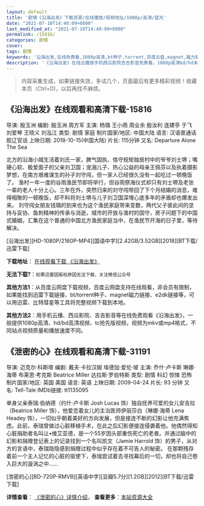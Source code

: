 ```yaml
---
layout: default
title: '剧情《沿海出发》下载资源/在线播放/视频地址/1080p/高清/蓝光'
date: "2021-07-10T14:40:09+0800"
last_modified_at: "2021-07-10T14:40:09+0800"
permalink: /15816/
categories: 剧情
cover:
tags: 剧情
keywords: '沿海出发,在线免费看,1080p高清,bt种子,torrent,百度云盘,magnet,磁力链,迅雷下载资源'
description: '《沿海出发》在线云播放手机西瓜影院吉吉影音免费看，1080p高清bd/hd未删减完整版和tc抢先枪版，mkv/mp4格式，附带bt/torrent种子、magnet/磁力链、百度云盘、网盘资源迅雷下载链接'
---
```


>内容采集生成，如果链接失效，多试几个，页面最后有更多精彩视频！收藏本页（Ctrl+D)，以后再找不麻烦。


## 《沿海出发》在线观看和高清下载-15816

导演: 殷玉洲 编剧: 殷玉洲 周方军 主演: 杨璐 王小雨 周业余 殷汝利 连建亭 于飞 刘爱琴 王晓义 刘泓江 类型: 剧情 家庭 制片国家/地区: 中国大陆 语言: 汉语普通话 胶辽官话 上映日期: 2018-10-15(中国大陆) 片长: 115分钟 又名: Departure Alone The Sea

北方的沿海小城生活着刘氏一家，脾气固执、恪守规矩独居村中的爷爷刘士堺；嘴硬心软、极爱面子的父亲刘卫国；宠溺儿子、热心公益的母亲王佩芬以及执着摄影梦想，在南方艰难谋生的孙子刘守闯，但一家人已经很久没有一起吃过一顿晚饭了。 渔村一年一度的谷雨渔民节即将举行，但谷雨祭海仪式却只有刘士堺及老张一辈的老人十分上心。三年在外，突然归来的刘守闯带回了下个月结婚的消息，难得相聚的一顿晚饭，却不料将刘士堺与儿子刘卫国深埋心底多年的矛盾却也爆发出来。 刘守闯女朋友钱璐的到来也为这个渔民家庭带来变数，两代父子彼此间的坚持与妥协、鱼刺精神的传承与消逝，城市的开放与渔村的固守，房子问题下的中国式婚姻，汇集在这个普通的中国北方渔民家庭当中，在渔民节开海的日子里，等待解决。


[沿海出发][HD-1080P/2160P-MP4][国语中字][2.42GB/3.52GB][2018][BT下载/迅雷下载]

**下载地址**： [在线观看下载 《沿海出发》](https://www.btdx8.com/torrent/yhcf_2018.html) 


**无法下载?**：`如果迅雷因版权原因无法下载，关注微信公众号 `

**其他方法1**：从百度云网盘下载视频，百度云网盘支持在线观看，非会员有限制，如果能找到迅雷下载链接、bt/torrent种子、magnet磁力链接、e2dk链接等，可以用迅雷、比特彗星等工具将完整视频下载到本地。

**其他方法2**：用手机云播、西瓜影院、吉吉影音等在线免费观看《沿海出发》，一般提供1080p高清、hd/bd高清视频、tc抢先版视频，视频为mkv或mp4格式，不同站点视频质量和播放速度不同。


## 《泄密的心》在线观看和高清下载-31191

导演: 迈克尔·科斯塔 编剧: 戴夫·卡拉汉姆 埃德加·爱伦·坡 主演: 乔什·卢卡斯 琳娜·海蒂 布莱恩·考克斯 Beatrice Miller 达拉斯·罗伯特斯 类型: 剧情 科幻 惊悚 恐怖 制片国家/地区: 英国 美国 语言: 英语 上映日期: 2009-04-24 片长: 93 分钟 又名: Tell-Tale IMDb链接: tt1135095

单身父亲泰瑞·伯纳德（约什·卢卡斯 Josh Lucas 饰）独自抚养可爱的女儿安吉拉（Beatrice Miller 饰），他爱恋着女儿的主治医师伊丽莎白（琳娜·海蒂 Lena Headey 饰），一切似乎朝着美好的方向发展，但是接连不断的幻影让他充满焦虑。此前，泰瑞曾做过心脏移植手术，在此之后幻影便接连侵袭着他。他偶然得知心脏捐助者名叫让•维艾亚德，是一个55岁因头部重伤死亡的老者。并通过脑中的幻影和捐赠登记表上的记录找到一个名叫凯文（Jamie Harrold 饰）的男子，从对方的言语中，泰瑞隐隐感到捐赠过程中似乎存在着不可告人的秘密。 在那颗残存着前一个主人记忆的心脏的驱使下，泰瑞尝试着去寻找幕后的一切，却也将自己卷入巨大的漩涡之中……


[泄密的心][BD-720P-RMVB][英语中字][豆瓣5.7分][1.2GB][2012][BT下载/迅雷下载]

**详情查看**： [《泄密的心》详情介绍](/movie/31191/)， **查看更多**：[本站资源大全](/movie/t/all/)


